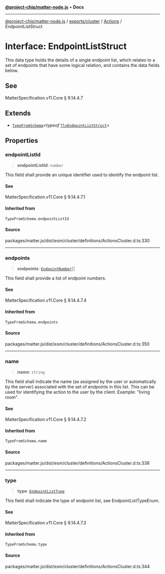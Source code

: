 [**@project-chip/matter-node.js**](../../../../../README.md) • **Docs**

***

[@project-chip/matter-node.js](../../../../../modules.md) / [exports/cluster](../../../README.md) / [Actions](../README.md) / EndpointListStruct

# Interface: EndpointListStruct

This data type holds the details of a single endpoint list, which relates to a set of endpoints that have some
logical relation, and contains the data fields below.

## See

MatterSpecification.v11.Core § 9.14.4.7

## Extends

- [`TypeFromSchema`](../../../../tlv/README.md#typefromschemas)\<*typeof* [`TlvEndpointListStruct`](../README.md#tlvendpointliststruct)\>

## Properties

### endpointListId

> **endpointListId**: `number`

This field shall provide an unique identifier used to identify the endpoint list.

#### See

MatterSpecification.v11.Core § 9.14.4.7.1

#### Inherited from

`TypeFromSchema.endpointListId`

#### Source

packages/matter.js/dist/esm/cluster/definitions/ActionsCluster.d.ts:330

***

### endpoints

> **endpoints**: [`EndpointNumber`](../../../../datatype/README.md#endpointnumber)[]

This field shall provide a list of endpoint numbers.

#### See

MatterSpecification.v11.Core § 9.14.4.7.4

#### Inherited from

`TypeFromSchema.endpoints`

#### Source

packages/matter.js/dist/esm/cluster/definitions/ActionsCluster.d.ts:350

***

### name

> **name**: `string`

This field shall indicate the name (as assigned by the user or automatically by the server) associated with
the set of endpoints in this list. This can be used for identifying the action to the user by the client.
Example: "living room".

#### See

MatterSpecification.v11.Core § 9.14.4.7.2

#### Inherited from

`TypeFromSchema.name`

#### Source

packages/matter.js/dist/esm/cluster/definitions/ActionsCluster.d.ts:338

***

### type

> **type**: [`EndpointListType`](../enumerations/EndpointListType.md)

This field shall indicate the type of endpoint list, see EndpointListTypeEnum.

#### See

MatterSpecification.v11.Core § 9.14.4.7.3

#### Inherited from

`TypeFromSchema.type`

#### Source

packages/matter.js/dist/esm/cluster/definitions/ActionsCluster.d.ts:344
